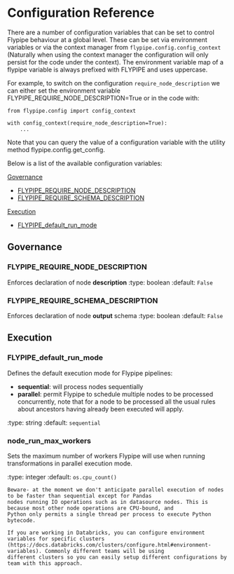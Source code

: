 # Configuration Reference

There are a number of configuration variables that can be set to control Flypipe behaviour at a global level. These can 
be set via environment variables or via the context manager from `flypipe.config.config_context` (Naturally 
when using the context manager the configuration will only persist for the code under the context). The environment 
variable map of a flypipe variable is always prefixed with FLYPIPE and uses uppercase. 

For example, to switch on the configuration `require_node_description` we can either set the environment variable 
FLYPIPE_REQUIRE_NODE_DESCRIPTION=True or in the code with: 

```
from flypipe.config import config_context

with config_context(require_node_description=True):
	...
```

Note that you can query the value of a configuration variable with the utility method flypipe.config.get_config. 

Below is a list of the available configuration variables: 

[Governance](#Governance)

* [FLYPIPE_REQUIRE_NODE_DESCRIPTION](#FLYPIPE_REQUIRE_NODE_DESCRIPTION)
* [FLYPIPE_REQUIRE_SCHEMA_DESCRIPTION](#FLYPIPE_REQUIRE_SCHEMA_DESCRIPTION)

[Execution](#Execution)

* [FLYPIPE_default_run_mode](#FLYPIPE_default_run_mode)

## Governance

### FLYPIPE_REQUIRE_NODE_DESCRIPTION

Enforces declaration of node **description**
:type: boolean
:default: `False`

### FLYPIPE_REQUIRE_SCHEMA_DESCRIPTION

Enforces declaration of node **output** schema
:type: boolean
:default: `False`

## Execution

### FLYPIPE_default_run_mode

Defines the default execution mode for Flypipe pipelines:

* **sequential**: will process nodes sequentially
* **parallel**: permit Flypipe to schedule multiple nodes to be processed concurrently, note that for a node to be 
processed all the usual rules about ancestors having already been executed will apply. 

:type: string
:default: `sequential`

### node_run_max_workers

Sets the maximum number of workers Flypipe will use when running transformations in parallel execution mode. 

:type: integer
:default: `os.cpu_count()`

```{note}
Beware- at the moment we don't anticipate parallel execution of nodes to be faster than sequential except for Pandas 
nodes running IO operations such as in datasource nodes. This is because most other node operations are CPU-bound, and 
Python only permits a single thread per process to execute Python bytecode. 
```

```{note}
If you are working in Databricks, you can configure environment variables for specific clusters 
(https://docs.databricks.com/clusters/configure.html#environment-variables). Commonly different teams will be using 
different clusters so you can easily setup different configurations by team with this approach.  
```
